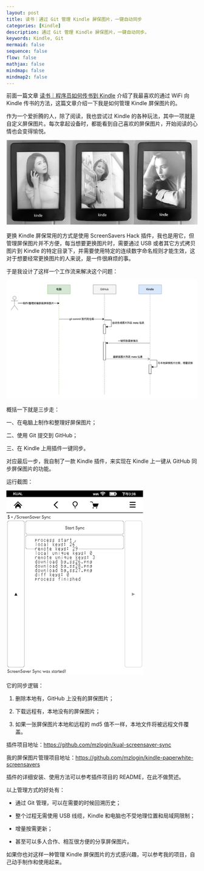 ```yaml
---
layout: post
title: 读书｜通过 Git 管理 Kindle 屏保图片，一键自动同步
categories: [Kindle]
description: 通过 Git 管理 Kindle 屏保图片，一键自动同步。
keywords: Kindle, Git
mermaid: false
sequence: false
flow: false
mathjax: false
mindmap: false
mindmap2: false
---
```


前面一篇文章 [读书｜程序员如何传书到 Kindle][1] 介绍了我最喜欢的通过 WiFi 向 Kindle 传书的方法，这篇文章介绍一下我是如何管理 Kindle 屏保图片的。

作为一个爱折腾的人，除了阅读，我也尝试过 Kindle 的各种玩法，其中一项就是自定义屏保图片。每次拿起设备时，都能看到自己喜欢的屏保图片，开始阅读的心情也会变得愉悦。

![](/images/posts/kindle/screensavers.png)

更换 Kindle 屏保常用的方式是使用 ScreenSavers Hack 插件，我也是用它，但管理屏保图片并不方便，每当想要更换图片时，需要通过 USB 或者其它方式拷贝图片到 Kindle 的特定目录下，并需要使用特定的连续数字命名规则才能生效，这对于想要经常更换图片的人来说，是一件很麻烦的事。

于是我设计了这样一个工作流来解决这个问题：

![](/images/posts/kindle/kindle-screensavers-workflow.drawio.png)

概括一下就是三步走：

一、在电脑上制作和整理好屏保图片；

二、使用 Git 提交到 GitHub；

三、在 Kindle 上用插件一键同步。

对应最后一步，我自制了一款 Kindle 插件，来实现在 Kindle 上一键从 GitHub 同步屏保图片的功能。

运行截图：

![](/images/posts/kindle/kual-screensaver-sync.png)

它的同步逻辑：

1. 删除本地有，GitHub 上没有的屏保图片；

2. 下载远程有，本地没有的屏保图片；

3. 如果一张屏保图片本地和远程的 md5 值不一样，本地文件将被远程文件覆盖。

插件项目地址：<https://github.com/mzlogin/kual-screensaver-sync>

我的屏保图片管理项目地址：<https://github.com/mzlogin/kindle-paperwhite-screensavers>

插件的详细安装、使用方法可以参考插件项目的 README，在此不做赘述。

以上管理方式的好处有：

- 通过 Git 管理，可以在需要的时候回溯历史；

- 整个过程无需使用 USB 线缆，Kindle 和电脑也不受地理位置和局域网限制；

- 增量按需更新；

- 甚至可以多人合作、相互很方便的分享屏保图片。

如果你也对这样一种管理 Kindle 屏保图片的方式感兴趣，可以参考我的项目，自己动手制作和使用起来。

[1]: https://mp.weixin.qq.com/s?__biz=MzIwMDA3ODQzNA==&amp;mid=2459863533&amp;idx=1&amp;sn=877a0ddeee256b3d20cb3823e16d16a0&amp;chksm=81e88ce0b69f05f6b685d8a37ee6a990a92c0622490d1b57bb002198fbd6e27715490d783c2d&token=1959625383&lang=zh_CN#rd
